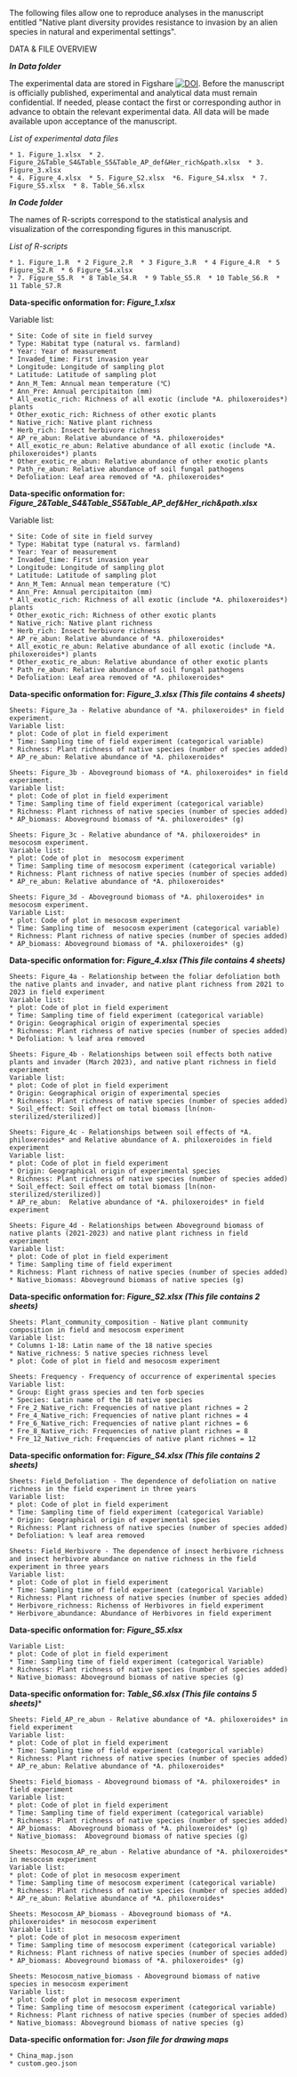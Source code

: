 The following files allow one to reproduce analyses in the manuscript entitled "Native plant diversity provides resistance to invasion by an alien species in natural and experimental settings".

DATA & FILE OVERVIEW

***In Data folder***

The experimental data are stored in Figshare [![DOI](https://zenodo.org/badge/DOI/10.6084/m9.figshare.28733072.v1.svg)](https://doi.org/10.6084/m9.figshare.28733072.v1).
Before the manuscript is officially published, experimental and analytical data must remain confidential. 
If needed, please contact the first or corresponding author in advance to obtain the relevant experimental data. 
All data will be made available upon acceptance of the manuscript.

*List of experimental data files*

    * 1. Figure_1.xlsx  * 2. Figure_2&Table_S4&Table_S5&Table_AP_def&Her_rich&path.xlsx  * 3. Figure_3.xlsx
    * 4. Figure_4.xlsx  * 5. Figure_S2.xlsx  *6. Figure_S4.xlsx  * 7. Figure_S5.xlsx  * 8. Table_S6.xlsx

***In Code folder***

The names of R-scripts correspond to the statistical analysis and visualization of the corresponding figures in this manuscript.

*List of R-scripts*

    * 1. Figure_1.R  * 2 Figure_2.R  * 3 Figure_3.R  * 4 Figure_4.R  * 5 Figure_S2.R  * 6 Figure_S4.xlsx  
    * 7. Figure_S5.R  * 8 Table_S4.R  * 9 Table_S5.R  * 10 Table_S6.R  * 11 Table_S7.R 
    
**Data-specific onformation for:** ***Figure_1.xlsx***

Variable list:
    
    * Site: Code of site in field survey
    * Type: Habitat type (natural vs. farmland)
    * Year:	Year of measurement
    * Invaded_time: First invasion year
    * Longitude: Longitude of sampling plot
    * Latitude: Latitude of sampling plot
    * Ann_M_Tem: Annual mean temperature (℃)
    * Ann_Pre: Annual percipitaiton (mm)
    * All_exotic_rich: Richness of all exotic (include *A. philoxeroides*) plants
    * Other_exotic_rich: Richness of other exotic plants
    * Native_rich: Native plant richness
    * Herb_rich: Insect herbivore richness
    * AP_re_abun: Relative abundance of *A. philoxeroides*
    * All_exotic_re_abun: Relative abundance of all exotic (include *A. philoxeroides*) plants
    * Other_exotic_re_abun: Relative abundance of other exotic plants
    * Path_re_abun: Relative abundance of soil fungal pathogens
    * Defoliation: Leaf area removed of *A. philoxeroides*

**Data-specific onformation for:** ***Figure_2&Table_S4&Table_S5&Table_AP_def&Her_rich&path.xlsx***

Variable list:
    
    * Site: Code of site in field survey
    * Type: Habitat type (natural vs. farmland)
    * Year:	Year of measurement
    * Invaded_time: First invasion year
    * Longitude: Longitude of sampling plot
    * Latitude: Latitude of sampling plot
    * Ann_M_Tem: Annual mean temperature (℃)
    * Ann_Pre: Annual percipitaiton (mm)
    * All_exotic_rich: Richness of all exotic (include *A. philoxeroides*) plants
    * Other_exotic_rich: Richness of other exotic plants
    * Native_rich: Native plant richness
    * Herb_rich: Insect herbivore richness
    * AP_re_abun: Relative abundance of *A. philoxeroides*
    * All_exotic_re_abun: Relative abundance of all exotic (include *A. philoxeroides*) plants
    * Other_exotic_re_abun: Relative abundance of other exotic plants
    * Path_re_abun: Relative abundance of soil fungal pathogens
    * Defoliation: Leaf area removed of *A. philoxeroides*
    
**Data-specific onformation for:** ***Figure_3.xlsx (This file contains 4 sheets)***

    Sheets: Figure_3a - Relative abundance of *A. philoxeroides* in field experiment. 
    Variable list:
    * plot: Code of plot in field experiment
    * Time: Sampling time of field experiment (categorical variable)
    * Richness: Plant richness of native species (number of species added)
    * AP_re_abun: Relative abundance of *A. philoxeroides*

    Sheets: Figure_3b - Aboveground biomass of *A. philoxeroides* in field experiment.
    Variable list:
    * plot: Code of plot in field experiment
    * Time: Sampling time of field experiment (categorical variable)
    * Richness: Plant richness of native species (number of species added)
    * AP_biomass: Aboveground biomass of *A. philoxeroides* (g)

    Sheets: Figure_3c - Relative abundance of *A. philoxeroides* in mesocosm experiment.
    Variable list:
    * plot: Code of plot in  mesocosm experiment
    * Time: Sampling time of mesocosm experiment (categorical variable)
    * Richness: Plant richness of native species (number of species added)
    * AP_re_abun: Relative abundance of *A. philoxeroides*

    Sheets: Figure_3d - Aboveground biomass of *A. philoxeroides* in mesocosm experiment.
    Variable List:
    * plot: Code of plot in mesocosm experiment
    * Time: Sampling time of  mesocosm experiment (categorical variable)
    * Richness: Plant richness of native species (number of species added)
    * AP_biomass: Aboveground biomass of *A. philoxeroides* (g)
      
**Data-specific onformation for:** ***Figure_4.xlsx (This file contains 4 sheets)***

    Sheets: Figure_4a - Relationship between the foliar defoliation both the native plants and invader, and native plant richness from 2021 to 2023 in field experiment
    Variable list:
    * plot: Code of plot in field experiment
    * Time: Sampling time of field experiment (categorical variable)
    * Origin: Geographical origin of experimental species
    * Richness: Plant richness of native species (number of species added)
    * Defoliation: % leaf area removed

    Sheets: Figure_4b - Relationships between soil effects both native plants and invader (March 2023), and native plant richness in field experiment
    Variable list:
    * plot: Code of plot in field experiment
    * Origin: Geographical origin of experimental species
    * Richness: Plant richness of native species (number of species added)
    * Soil_effect: Soil effect om total biomass [ln(non-sterilized/sterilized)]

    Sheets: Figure_4c - Relationships between soil effects of *A. philoxeroides* and Relative abundance of A. philoxeroides in field experiment
    Variable list:
    * plot: Code of plot in field experiment
    * Origin: Geographical origin of experimental species
    * Richness: Plant richness of native species (number of species added)
    * Soil_effect: Soil effect om total biomass [ln(non-sterilized/sterilized)]
    * AP_re_abun:  Relative abundance of *A. philoxeroides* in field experiment

    Sheets: Figure_4d - Relationships between Aboveground biomass of native plants (2021-2023) and native plant richness in field experiment
    Variable list:
    * plot: Code of plot in field experiment
    * Time: Sampling time of field experiment
    * Richness: Plant richness of native species (number of species added)
    * Native_biomass: Aboveground biomass of native species (g)

**Data-specific onformation for:** ***Figure_S2.xlsx (This file contains 2 sheets)***

    Sheets: Plant_community_composition - Native plant community composition in field and mesocosm experiment
    Variable list:
    * Columns 1-18: Latin name of the 18 native species 
    * Native_richness: 5 native species richness level
    * plot: Code of plot in field and mesocosm experiment

    Sheets: Frequency - Frequency of occurrence of experimental species
    Variable list:
    * Group: Eight grass species and ten forb species
    * Species: Latin name of the 18 native species 
    * Fre_2_Native_rich: Frequencies of native plant richnes = 2 
    * Fre_4_Native_rich: Frequencies of native plant richnes = 4
    * Fre_6_Native_rich: Frequencies of native plant richnes = 6
    * Fre_8_Native_rich: Frequencies of native plant richnes = 8 
    * Fre_12_Native_rich: Frequencies of native plant richnes = 12

**Data-specific onformation for:** ***Figure_S4.xlsx (This file contains 2 sheets)***

    Sheets: Field_Defoliation - The dependence of defoliation on native richness in the field experiment in three years
    Variable list:
    * plot: Code of plot in field experiment
    * Time: Sampling time of field experiment (categorical Variable)
    * Origin: Geographical origin of experimental species
    * Richness: Plant richness of native species (number of species added)
    * Defoliation: % leaf area removed

    Sheets: Field_Herbivore - The dependence of insect herbivore richness and insect herbivore abundance on native richness in the field experiment in three years
    Variable list:
    * plot: Code of plot in field experiment
    * Time: Sampling time of field experiment (categorical Variable)
    * Richness: Plant richness of native species (number of species added)
    * Herbivore_richness: Richenss of Herbivores in field experiment
    * Herbivore_abundance: Abundance of Herbivores in field experiment            

**Data-specific onformation for:** ***Figure_S5.xlsx***

    Variable List:
    * plot: Code of plot in field experiment
    * Time: Sampling time of field experiment (categorical Variable)
    * Richness: Plant richness of native species (number of species added)
    * Native_biomass: Aboveground biomass of native species (g)
      
**Data-specific onformation for:** ***Table_S6.xlsx (This file contains 5 sheets)****

    Sheets: Field_AP_re_abun - Relative abundance of *A. philoxeroides* in field experiment
    Variable list:
    * plot: Code of plot in field experiment
    * Time: Sampling time of field experiment (categorical variable)
    * Richness: Plant richness of native species (number of species added)
    * AP_re_abun: Relative abundance of *A. philoxeroides*

    Sheets: Field_biomass - Aboveground biomass of *A. philoxeroides* in field experiment
    Variable list:
    * plot: Code of plot in field experiment
    * Time: Sampling time of field experiment (categorical variable)
    * Richness: Plant richness of native species (number of species added)
    * AP_biomass:  Aboveground biomass of *A. philoxeroides* (g)
    * Native_biomass:  Aboveground biomass of native species (g)

    Sheets: Mesocosm_AP_re_abun - Relative abundance of *A. philoxeroides* in mesocosm experiment
    Variable list:
    * plot: Code of plot in mesocosm experiment
    * Time: Sampling time of mesocosm experiment (categorical variable)
    * Richness: Plant richness of native species (number of species added)
    * AP_re_abun: Relative abundance of *A. philoxeroides*

    Sheets: Mesocosm_AP_biomass - Aboveground biomass of *A. philoxeroides* in mesocosm experiment
    Variable list:
    * plot: Code of plot in mesocosm experiment
    * Time: Sampling time of mesocosm experiment (categorical variable)
    * Richness: Plant richness of native species (number of species added)
    * AP_biomass: Aboveground biomass of *A. philoxeroides* (g)

    Sheets: Mesocosm_native_biomass - Aboveground biomass of native species in mesocosm experiment
    Variable list:
    * plot: Code of plot in mesocosm experiment
    * Time: Sampling time of mesocosm experiment (categorical variable)
    * Richness: Plant richness of native species (number of species added)
    * Native_biomass: Aboveground biomass of native species (g)
    
**Data-specific onformation for:** ***Json file for drawing maps***

    * China_map.json
    * custom.geo.json

